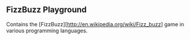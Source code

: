 FizzBuzz Playground
---

Contains the [FizzBuzz][http://en.wikipedia.org/wiki/Fizz_buzz] game in various programming languages.

